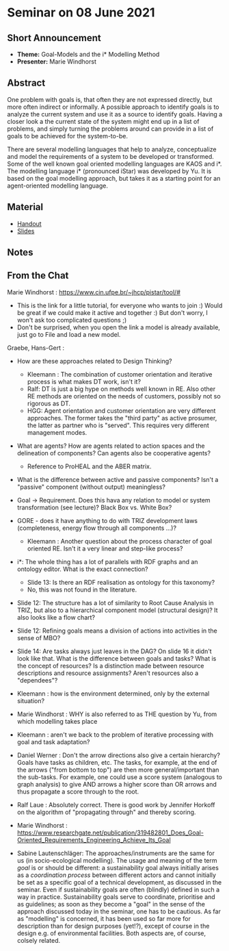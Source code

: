 # Seminar on 08 June 2021

## Short Announcement

* __Theme:__  Goal-Models and the i* Modelling Method
* __Presenter:__ Marie Windhorst

## Abstract

One problem with goals is, that often they are not expressed directly, but
more often indirect or informally. A possible approach to identify goals is to
analyze the current system and use it as a source to identify goals. Having a
closer look a the current state of the system might end up in a list of
problems, and simply turning the problems around can provide in a list of
goals to be achieved for the system-to-be.

There are several modelling languages that help to analyze, conceptualize and
model the requirements of a system to be developed or transformed. Some of the
well known goal oriented modelling languages are KAOS and i*. The modelling
language i* (pronounced iStar) was developed by Yu. It is based on the goal
modelling approach, but takes it as a starting point for an agent-oriented
modelling language.

## Material

* [Handout](Handout.pdf)
* [Slides](Slides.pdf)

## Notes

##  From the Chat

Marie Windhorst : <https://www.cin.ufpe.br/~jhcp/pistar/tool/#>
- This is the link for a little tutorial, for everyone who wants to join :)
  Would be great if we could make it active and together :) But don't worry, I
  won't ask too complicated questions ;)
- Don't be surprised, when you open the link a model is already available,
  just go to File and load a new model.
  
Graebe, Hans-Gert :

- How are these approaches related to Design Thinking?
  - Kleemann : The combination of customer orientation and iterative process
    is what makes DT work, isn't it?
  - Ralf: DT is just a big hype on methods well known in RE. Also other RE
    methods are oriented on the needs of customers, possibly not so rigorous
    as DT.
  - HGG: Agent orientation and customer orientation are very different
    approaches. The former takes the "third party" as active prosumer, the
    latter as partner who is "served".  This requires very different
    management modes.

- What are agents? How are agents related to action spaces and the delineation
  of components? Can agents also be cooperative agents?
  - Reference to ProHEAL and the ABER matrix.

- What is the difference between active and passive components?  Isn't  a
  "passive" component (without output) meaningless?

- Goal -> Requirement. Does this hava any relation to model or system
  transformation (see lecture)? Black Box vs. White Box?

- GORE - does it have anything to do with TRIZ development laws (completeness,
  energy flow through all components ...)?

  - Kleemann : Another question about the process character of goal oriented
    RE. Isn't it a very linear and step-like process?

- i*: The whole thing has a lot of parallels with RDF graphs and an ontology
  editor. What is the exact connection?
  - Slide 13: Is there an RDF realisation as ontology for this taxonomy?
  - No, this was not found in the literature.

- Slide 12: The structure has a lot of similarity to Root Cause Analysis in
  TRIZ, but also to a hierarchical component model (structural design)? It
  also looks like a flow chart?

- Slide 12: Refining goals means a division of actions into activities in the
  sense of MBO?

- Slide 14: Are tasks always just leaves in the DAG? On slide 16 it didn't
  look like that. What is the difference between goals and tasks? What is the
  concept of resources? Is a distinction made between resource descriptions
  and resource assignments? Aren't resources also a "dependees"?

- Kleemann : how is the environment determined, only by the external situation?

- Marie Windhorst : WHY is also referred to as THE question by Yu, from which
  modelling takes place

- Kleemann : aren't we back to the problem of iterative processing with goal
  and task adaptation?

- Daniel Werner : Don't the arrow directions also give a certain hierarchy?
  Goals have tasks as children, etc. The tasks, for example, at the end of the
  arrows ("from bottom to top") are then more general/important than the
  sub-tasks. For example, one could use a score system (analogous to graph
  analysis) to give AND arrows a higher score than OR arrows and thus
  propagate a score through to the root.

- Ralf Laue : Absolutely correct. There is good work by Jennifer Horkoff on
  the algorithm of "propagating through" and thereby scoring.

- Marie Windhorst :
  <https://www.researchgate.net/publication/319482801_Does_Goal-Oriented_Requirements_Engineering_Achieve_Its_Goal>

- Sabine Lautenschläger: The approaches/instruments are the same for us (in
  socio-ecological modelling). The usage and meaning of the term _goal_ is or
  should be different: a sustainability goal always initially arises as a
  _coordination process_ between different actors and cannot initially be set
  as a specific goal of a technical development, as discussed in the seminar.
  Even if sustainability goals are often (blindly) defined in such a way in
  practice.  Sustainability goals serve to coordinate, prioritise and as
  guidelines; as soon as they become a "goal" in the sense of the approach
  discussed today in the seminar, one has to be cautious.  As far as
  "modelling" is concerned, it has been used so far more for description than
  for design purposes (yet!?), except of course in the design e.g. of
  environmental facilities. Both aspects are, of course, colsely related.